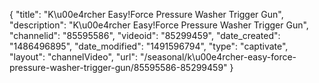 {
    "title": "K\u00e4rcher Easy!Force Pressure Washer Trigger Gun",
    "description": "K\u00e4rcher Easy!Force Pressure Washer Trigger Gun",
    "channelid": "85595586",
    "videoid": "85299459",
    "date_created": "1486496895",
    "date_modified": "1491596794",
    "type": "captivate",
    "layout": "channelVideo",
    "url": "\/seasonal\/k\u00e4rcher-easy-force-pressure-washer-trigger-gun\/85595586-85299459"
}
